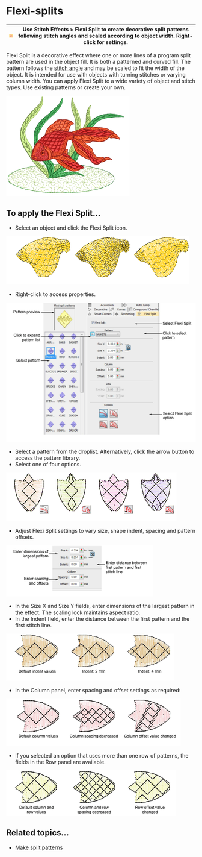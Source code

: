 # Flexi-splits

| ![FlexiSplit00043.png](assets/FlexiSplit00043.png) | Use Stitch Effects > Flexi Split to create decorative split patterns following stitch angles and scaled according to object width. Right-click for settings. |
| -------------------------------------------------- | ------------------------------------------------------------------------------------------------------------------------------------------------------------ |

Flexi Split is a decorative effect where one or more lines of a program split pattern are used in the object fill. It is both a patterned and curved fill. The pattern follows the [stitch angle](../../glossary/glossary#stitch-angle) and may be scaled to fit the width of the object. It is intended for use with objects with turning stitches or varying column width. You can apply Flexi Split to a wide variety of object and stitch types. Use existing patterns or create your own.

![FlexiSplitSample.png](assets/FlexiSplitSample.png)

## To apply the Flexi Split...

- Select an object and click the Flexi Split icon.

![curves00044.png](assets/curves00044.png)

- Right-click to access properties.

![curves00045.png](assets/curves00045.png)

- Select a pattern from the droplist. Alternatively, click the arrow button to access the pattern library.
- Select one of four options.

![curves00048.png](assets/curves00048.png)

- Adjust Flexi Split settings to vary size, shape indent, spacing and pattern offsets.

![curves00049.png](assets/curves00049.png)

- In the Size X and Size Y fields, enter dimensions of the largest pattern in the effect. The scaling lock maintains aspect ratio.
- In the Indent field, enter the distance between the first pattern and the first stitch line.

![curves00052.png](assets/curves00052.png)

- In the Column panel, enter spacing and offset settings as required:

![curves00055.png](assets/curves00055.png)

- If you selected an option that uses more than one row of patterns, the fields in the Row panel are available.

![curves00058.png](assets/curves00058.png)

## Related topics...

- [Make split patterns](../patterns/Make_split_patterns)
